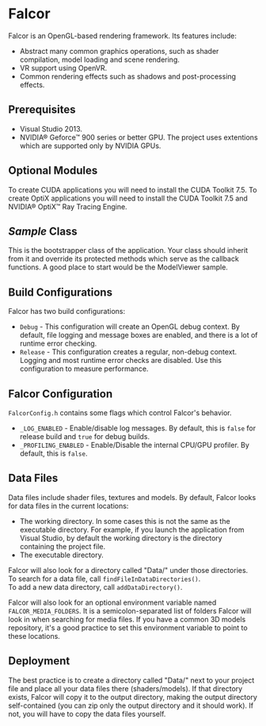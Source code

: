 Falcor
============

Falcor is an OpenGL-based rendering framework.
Its features include:
* Abstract many common graphics operations, such as shader compilation, model loading and scene rendering.
* VR support using OpenVR.
* Common rendering effects such as shadows and post-processing effects.

Prerequisites
------------------------
* Visual Studio 2013.
* NVIDIA® Geforce™ 900 series or better GPU.
The project uses extentions which are supported only by NVIDIA GPUs.


Optional Modules
----------------
To create CUDA applications you will need to install the CUDA Toolkit 7.5.
To create OptiX applications you will need to install the CUDA Toolkit 7.5 and NVIDIA® OptiX™ Ray Tracing Engine.


*Sample* Class
-------------------
This is the bootstrapper class of the application. Your class should inherit from it and override its protected methods which serve as the callback functions.
A good place to start would be the ModelViewer sample.


Build Configurations
--------------------
Falcor has two build configurations:
* `Debug` - This configuration will create an OpenGL debug context. By default, file logging and message boxes are enabled, and there is a lot of runtime error checking.
* `Release` - This configuration creates a regular, non-debug context. Logging and most runtime error checks are disabled. Use this configuration to measure performance.

Falcor Configuration
--------------------
`FalcorConfig.h` contains some flags which control Falcor's behavior.
* `_LOG_ENABLED` - Enable/disable log messages. By default, this is `false` for release build and `true` for debug builds.
* `_PROFILING_ENABLED` - Enable/Disable the internal CPU/GPU profiler. By default, this is `false`.

Data Files
--------------------
Data files include shader files, textures and models.
By default, Falcor looks for data files in the current locations:
- The working directory. In some cases this is not the same as the executable directory. For example, if you launch the application from Visual Studio, by default the working directory is the directory containing the project file.
- The executable directory.

Falcor will also look for a directory called "Data/" under those directories.<br/>
To search for a data file, call `findFileInDataDirectories()`.<br/>
To add a new data directory, call `addDataDirectory()`.

Falcor will also look for an optional environment variable named `FALCOR_MEDIA_FOLDERS`. It is a semicolon-separated list of folders Falcor will look in when searching for media files. If you have a common 3D models repository, it's a good practice to set this environment variable to point to these locations.

Deployment
----------
The best practice is to create a directory called "Data/" next to your project file and place all your data files there (shaders/models).  If that directory exists, Falcor will copy it to the output directory, making the output directory self-contained (you can zip only the output directory and it should work).  If not, you will have to copy the data files yourself.
